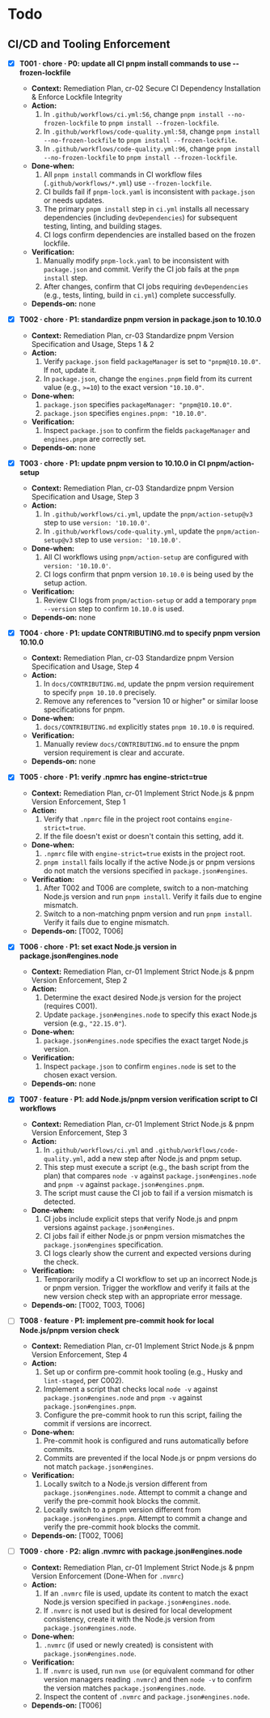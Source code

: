 # Todo

## CI/CD and Tooling Enforcement

- [x] **T001 · chore · P0: update all CI pnpm install commands to use --frozen-lockfile**

  - **Context:** Remediation Plan, cr-02 Secure CI Dependency Installation & Enforce Lockfile Integrity
  - **Action:**
    1. In `.github/workflows/ci.yml:56`, change `pnpm install --no-frozen-lockfile` to `pnpm install --frozen-lockfile`.
    2. In `.github/workflows/code-quality.yml:58`, change `pnpm install --no-frozen-lockfile` to `pnpm install --frozen-lockfile`.
    3. In `.github/workflows/code-quality.yml:96`, change `pnpm install --no-frozen-lockfile` to `pnpm install --frozen-lockfile`.
  - **Done‑when:**
    1. All `pnpm install` commands in CI workflow files (`.github/workflows/*.yml`) use `--frozen-lockfile`.
    2. CI builds fail if `pnpm-lock.yaml` is inconsistent with `package.json` or needs updates.
    3. The primary `pnpm install` step in `ci.yml` installs all necessary dependencies (including `devDependencies`) for subsequent testing, linting, and building stages.
    4. CI logs confirm dependencies are installed based on the frozen lockfile.
  - **Verification:**
    1. Manually modify `pnpm-lock.yaml` to be inconsistent with `package.json` and commit. Verify the CI job fails at the `pnpm install` step.
    2. After changes, confirm that CI jobs requiring `devDependencies` (e.g., tests, linting, build in `ci.yml`) complete successfully.
  - **Depends‑on:** none

- [x] **T002 · chore · P1: standardize pnpm version in package.json to 10.10.0**

  - **Context:** Remediation Plan, cr-03 Standardize pnpm Version Specification and Usage, Steps 1 & 2
  - **Action:**
    1. Verify `package.json` field `packageManager` is set to `"pnpm@10.10.0"`. If not, update it.
    2. In `package.json`, change the `engines.pnpm` field from its current value (e.g., `>=10`) to the exact version `"10.10.0"`.
  - **Done‑when:**
    1. `package.json` specifies `packageManager: "pnpm@10.10.0"`.
    2. `package.json` specifies `engines.pnpm: "10.10.0"`.
  - **Verification:**
    1. Inspect `package.json` to confirm the fields `packageManager` and `engines.pnpm` are correctly set.
  - **Depends‑on:** none

- [x] **T003 · chore · P1: update pnpm version to 10.10.0 in CI pnpm/action-setup**

  - **Context:** Remediation Plan, cr-03 Standardize pnpm Version Specification and Usage, Step 3
  - **Action:**
    1. In `.github/workflows/ci.yml`, update the `pnpm/action-setup@v3` step to use `version: '10.10.0'`.
    2. In `.github/workflows/code-quality.yml`, update the `pnpm/action-setup@v3` step to use `version: '10.10.0'`.
  - **Done‑when:**
    1. All CI workflows using `pnpm/action-setup` are configured with `version: '10.10.0'`.
    2. CI logs confirm that pnpm version `10.10.0` is being used by the setup action.
  - **Verification:**
    1. Review CI logs from `pnpm/action-setup` or add a temporary `pnpm --version` step to confirm `10.10.0` is used.
  - **Depends‑on:** none

- [x] **T004 · chore · P1: update CONTRIBUTING.md to specify pnpm version 10.10.0**

  - **Context:** Remediation Plan, cr-03 Standardize pnpm Version Specification and Usage, Step 4
  - **Action:**
    1. In `docs/CONTRIBUTING.md`, update the pnpm version requirement to specify `pnpm 10.10.0` precisely.
    2. Remove any references to "version 10 or higher" or similar loose specifications for pnpm.
  - **Done‑when:**
    1. `docs/CONTRIBUTING.md` explicitly states `pnpm 10.10.0` is required.
  - **Verification:**
    1. Manually review `docs/CONTRIBUTING.md` to ensure the pnpm version requirement is clear and accurate.
  - **Depends‑on:** none

- [x] **T005 · chore · P1: verify .npmrc has engine-strict=true**

  - **Context:** Remediation Plan, cr-01 Implement Strict Node.js & pnpm Version Enforcement, Step 1
  - **Action:**
    1. Verify that `.npmrc` file in the project root contains `engine-strict=true`.
    2. If the file doesn't exist or doesn't contain this setting, add it.
  - **Done‑when:**
    1. `.npmrc` file with `engine-strict=true` exists in the project root.
    2. `pnpm install` fails locally if the active Node.js or pnpm versions do not match the versions specified in `package.json#engines`.
  - **Verification:**
    1. After T002 and T006 are complete, switch to a non-matching Node.js version and run `pnpm install`. Verify it fails due to engine mismatch.
    2. Switch to a non-matching pnpm version and run `pnpm install`. Verify it fails due to engine mismatch.
  - **Depends‑on:** [T002, T006]

- [x] **T006 · chore · P1: set exact Node.js version in package.json#engines.node**

  - **Context:** Remediation Plan, cr-01 Implement Strict Node.js & pnpm Version Enforcement, Step 2
  - **Action:**
    1. Determine the exact desired Node.js version for the project (requires C001).
    2. Update `package.json#engines.node` to specify this exact Node.js version (e.g., `"22.15.0"`).
  - **Done‑when:**
    1. `package.json#engines.node` specifies the exact target Node.js version.
  - **Verification:**
    1. Inspect `package.json` to confirm `engines.node` is set to the chosen exact version.
  - **Depends‑on:** none

- [x] **T007 · feature · P1: add Node.js/pnpm version verification script to CI workflows**

  - **Context:** Remediation Plan, cr-01 Implement Strict Node.js & pnpm Version Enforcement, Step 3
  - **Action:**
    1. In `.github/workflows/ci.yml` and `.github/workflows/code-quality.yml`, add a new step after Node.js and pnpm setup.
    2. This step must execute a script (e.g., the bash script from the plan) that compares `node -v` against `package.json#engines.node` and `pnpm -v` against `package.json#engines.pnpm`.
    3. The script must cause the CI job to fail if a version mismatch is detected.
  - **Done‑when:**
    1. CI jobs include explicit steps that verify Node.js and pnpm versions against `package.json#engines`.
    2. CI jobs fail if either Node.js or pnpm version mismatches the `package.json#engines` specification.
    3. CI logs clearly show the current and expected versions during the check.
  - **Verification:**
    1. Temporarily modify a CI workflow to set up an incorrect Node.js or pnpm version. Trigger the workflow and verify it fails at the new version check step with an appropriate error message.
  - **Depends‑on:** [T002, T003, T006]

- [ ] **T008 · feature · P1: implement pre-commit hook for local Node.js/pnpm version check**

  - **Context:** Remediation Plan, cr-01 Implement Strict Node.js & pnpm Version Enforcement, Step 4
  - **Action:**
    1. Set up or confirm pre-commit hook tooling (e.g., Husky and `lint-staged`, per C002).
    2. Implement a script that checks local `node -v` against `package.json#engines.node` and `pnpm -v` against `package.json#engines.pnpm`.
    3. Configure the pre-commit hook to run this script, failing the commit if versions are incorrect.
  - **Done‑when:**
    1. Pre-commit hook is configured and runs automatically before commits.
    2. Commits are prevented if the local Node.js or pnpm versions do not match `package.json#engines`.
  - **Verification:**
    1. Locally switch to a Node.js version different from `package.json#engines.node`. Attempt to commit a change and verify the pre-commit hook blocks the commit.
    2. Locally switch to a pnpm version different from `package.json#engines.pnpm`. Attempt to commit a change and verify the pre-commit hook blocks the commit.
  - **Depends‑on:** [T002, T006]

- [ ] **T009 · chore · P2: align .nvmrc with package.json#engines.node**
  - **Context:** Remediation Plan, cr-01 Implement Strict Node.js & pnpm Version Enforcement (Done-When for `.nvmrc`)
  - **Action:**
    1. If an `.nvmrc` file is used, update its content to match the exact Node.js version specified in `package.json#engines.node`.
    2. If `.nvmrc` is not used but is desired for local development consistency, create it with the Node.js version from `package.json#engines.node`.
  - **Done‑when:**
    1. `.nvmrc` (if used or newly created) is consistent with `package.json#engines.node`.
  - **Verification:**
    1. If `.nvmrc` is used, run `nvm use` (or equivalent command for other version managers reading `.nvmrc`) and then `node -v` to confirm the version matches `package.json#engines.node`.
    2. Inspect the content of `.nvmrc` and `package.json#engines.node`.
  - **Depends‑on:** [T006]
